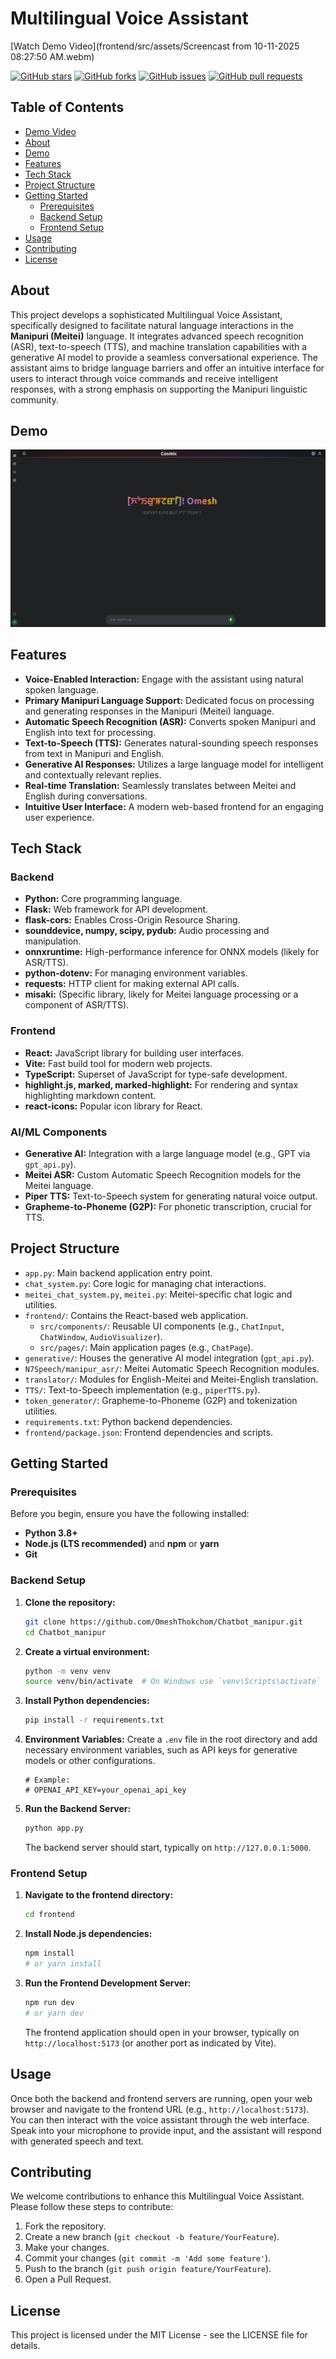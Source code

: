 # Multilingual Voice Assistant

[Watch Demo Video](frontend/src/assets/Screencast from 10-11-2025 08:27:50 AM.webm)

[![GitHub stars](https://img.shields.io/github/stars/OmeshThokchom/Chatbot_manipur?style=social)](https://github.com/OmeshThokchom/Chatbot_manipur/stargazers)
[![GitHub forks](https://img.shields.io/github/forks/OmeshThokchom/Chatbot_manipur?style=social)](https://github.com/OmeshThokchom/Chatbot_manipur/network/members)
[![GitHub issues](https://img.shields.io/github/issues/OmeshThokchom/Chatbot_manipur)](https://github.com/OmeshThokchom/Chatbot_manipur/issues)
[![GitHub pull requests](https://img.shields.io/github/issues-pr/OmeshThokchom/Chatbot_manipur)](https://github.com/OmeshThokchom/Chatbot_manipur/pulls)


## Table of Contents
- [Demo Video](#demo-video)
- [About](#about)
- [Demo](#demo)
- [Features](#features)
- [Tech Stack](#tech-stack)
- [Project Structure](#project-structure)
- [Getting Started](#getting-started)
  - [Prerequisites](#prerequisites)
  - [Backend Setup](#backend-setup)
  - [Frontend Setup](#frontend-setup)
- [Usage](#usage)
- [Contributing](#contributing)
- [License](#license)

## About
This project develops a sophisticated Multilingual Voice Assistant, specifically designed to facilitate natural language interactions in the **Manipuri (Meitei)** language. It integrates advanced speech recognition (ASR), text-to-speech (TTS), and machine translation capabilities with a generative AI model to provide a seamless conversational experience. The assistant aims to bridge language barriers and offer an intuitive interface for users to interact through voice commands and receive intelligent responses, with a strong emphasis on supporting the Manipuri linguistic community.

## Demo
![Screenshot of the Multilingual Voice Assistant user interface, showing a dark theme with a welcome message in Manipuri script and English, and an input field at the bottom.](frontend/src/assets/image.png)

## Features
- **Voice-Enabled Interaction:** Engage with the assistant using natural spoken language.
- **Primary Manipuri Language Support:** Dedicated focus on processing and generating responses in the Manipuri (Meitei) language.
- **Automatic Speech Recognition (ASR):** Converts spoken Manipuri and English into text for processing.
- **Text-to-Speech (TTS):** Generates natural-sounding speech responses from text in Manipuri and English.
- **Generative AI Responses:** Utilizes a large language model for intelligent and contextually relevant replies.
- **Real-time Translation:** Seamlessly translates between Meitei and English during conversations.
- **Intuitive User Interface:** A modern web-based frontend for an engaging user experience.

## Tech Stack
### Backend
- **Python:** Core programming language.
- **Flask:** Web framework for API development.
- **flask-cors:** Enables Cross-Origin Resource Sharing.
- **sounddevice, numpy, scipy, pydub:** Audio processing and manipulation.
- **onnxruntime:** High-performance inference for ONNX models (likely for ASR/TTS).
- **python-dotenv:** For managing environment variables.
- **requests:** HTTP client for making external API calls.
- **misaki:** (Specific library, likely for Meitei language processing or a component of ASR/TTS).

### Frontend
- **React:** JavaScript library for building user interfaces.
- **Vite:** Fast build tool for modern web projects.
- **TypeScript:** Superset of JavaScript for type-safe development.
- **highlight.js, marked, marked-highlight:** For rendering and syntax highlighting markdown content.
- **react-icons:** Popular icon library for React.

### AI/ML Components
- **Generative AI:** Integration with a large language model (e.g., GPT via `gpt_api.py`).
- **Meitei ASR:** Custom Automatic Speech Recognition models for the Meitei language.
- **Piper TTS:** Text-to-Speech system for generating natural voice output.
- **Grapheme-to-Phoneme (G2P):** For phonetic transcription, crucial for TTS.

## Project Structure
- `app.py`: Main backend application entry point.
- `chat_system.py`: Core logic for managing chat interactions.
- `meitei_chat_system.py`, `meitei.py`: Meitei-specific chat logic and utilities.
- `frontend/`: Contains the React-based web application.
  - `src/components/`: Reusable UI components (e.g., `ChatInput`, `ChatWindow`, `AudioVisualizer`).
  - `src/pages/`: Main application pages (e.g., `ChatPage`).
- `generative/`: Houses the generative AI model integration (`gpt_api.py`).
- `N7Speech/manipur_asr/`: Meitei Automatic Speech Recognition modules.
- `translator/`: Modules for English-Meitei and Meitei-English translation.
- `TTS/`: Text-to-Speech implementation (e.g., `piperTTS.py`).
- `token_generator/`: Grapheme-to-Phoneme (G2P) and tokenization utilities.
- `requirements.txt`: Python backend dependencies.
- `frontend/package.json`: Frontend dependencies and scripts.

## Getting Started

### Prerequisites
Before you begin, ensure you have the following installed:
- **Python 3.8+**
- **Node.js (LTS recommended)** and **npm** or **yarn**
- **Git**

### Backend Setup
1.  **Clone the repository:**
    ```bash
    git clone https://github.com/OmeshThokchom/Chatbot_manipur.git
    cd Chatbot_manipur
    ```
2.  **Create a virtual environment:**
    ```bash
    python -m venv venv
    source venv/bin/activate  # On Windows use `venv\Scripts\activate`
    ```
3.  **Install Python dependencies:**
    ```bash
    pip install -r requirements.txt
    ```
4.  **Environment Variables:**
    Create a `.env` file in the root directory and add necessary environment variables, such as API keys for generative models or other configurations.
    ```
    # Example:
    # OPENAI_API_KEY=your_openai_api_key
    ```
5.  **Run the Backend Server:**
    ```bash
    python app.py
    ```
    The backend server should start, typically on `http://127.0.0.1:5000`.

### Frontend Setup
1.  **Navigate to the frontend directory:**
    ```bash
    cd frontend
    ```
2.  **Install Node.js dependencies:**
    ```bash
    npm install
    # or yarn install
    ```
3.  **Run the Frontend Development Server:**
    ```bash
    npm run dev
    # or yarn dev
    ```
    The frontend application should open in your browser, typically on `http://localhost:5173` (or another port as indicated by Vite).

## Usage
Once both the backend and frontend servers are running, open your web browser and navigate to the frontend URL (e.g., `http://localhost:5173`). You can then interact with the voice assistant through the web interface. Speak into your microphone to provide input, and the assistant will respond with generated speech and text.

## Contributing
We welcome contributions to enhance this Multilingual Voice Assistant. Please follow these steps to contribute:
1.  Fork the repository.
2.  Create a new branch (`git checkout -b feature/YourFeature`).
3.  Make your changes.
4.  Commit your changes (`git commit -m 'Add some feature'`).
5.  Push to the branch (`git push origin feature/YourFeature`).
6.  Open a Pull Request.

## License
This project is licensed under the MIT License - see the LICENSE file for details.
